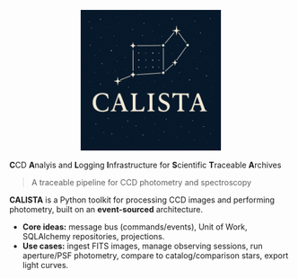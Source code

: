 <p align="center">
  <img src="images/logo.png" alt="CALISTA Logo" width="250"/>
</p>

**C**CD **A**nalyis and **L**ogging **I**nfrastructure for **S**cientific **T**raceable **A**rchives

> A traceable pipeline for CCD photometry and spectroscopy

**CALISTA** is a Python toolkit for processing CCD images and performing photometry, built on an **event-sourced** architecture.

- **Core ideas:** message bus (commands/events), Unit of Work, SQLAlchemy repositories, projections.
- **Use cases:** ingest FITS images, manage observing sessions, run aperture/PSF photometry, compare to catalog/comparison stars, export light curves.
